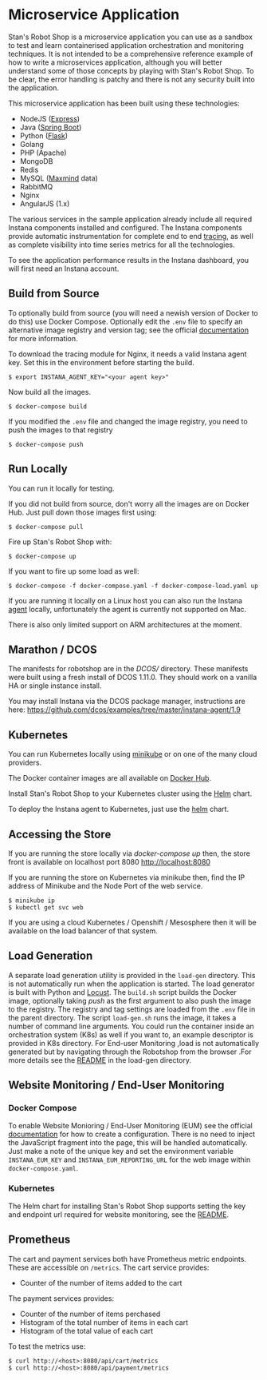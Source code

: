 # Microservice Application

Stan's Robot Shop is a microservice application you can use as a sandbox to test and learn containerised application orchestration and monitoring techniques. It is not intended to be a comprehensive reference example of how to write a microservices application, although you will better understand some of those concepts by playing with Stan's Robot Shop. To be clear, the error handling is patchy and there is not any security built into the application.

This microservice application has been built using these technologies:
- NodeJS ([Express](http://expressjs.com/))
- Java ([Spring Boot](https://spring.io/))
- Python ([Flask](http://flask.pocoo.org))
- Golang
- PHP (Apache)
- MongoDB
- Redis
- MySQL ([Maxmind](http://www.maxmind.com) data)
- RabbitMQ
- Nginx
- AngularJS (1.x)

The various services in the sample application already include all required Instana components installed and configured. The Instana components provide automatic instrumentation for complete end to end [tracing](https://docs.instana.io/core_concepts/tracing/), as well as complete visibility into time series metrics for all the technologies.

To see the application performance results in the Instana dashboard, you will first need an Instana account. 

## Build from Source
To optionally build from source (you will need a newish version of Docker to do this) use Docker Compose. Optionally edit the `.env` file to specify an alternative image registry and version tag; see the official [documentation](https://docs.docker.com/compose/env-file/) for more information.

To download the tracing module for Nginx, it needs a valid Instana agent key. Set this in the environment before starting the build.

```shell
$ export INSTANA_AGENT_KEY="<your agent key>"
```

Now build all the images.

```shell
$ docker-compose build
```

If you modified the `.env` file and changed the image registry, you need to push the images to that registry

```shell
$ docker-compose push
```

## Run Locally
You can run it locally for testing.

If you did not build from source, don't worry all the images are on Docker Hub. Just pull down those images first using:

```shell
$ docker-compose pull
```

Fire up Stan's Robot Shop with:

```shell
$ docker-compose up
```

If you want to fire up some load as well:

```shell
$ docker-compose -f docker-compose.yaml -f docker-compose-load.yaml up
```

If you are running it locally on a Linux host you can also run the Instana [agent](https://docs.instana.io/quick_start/agent_setup/container/docker/) locally, unfortunately the agent is currently not supported on Mac.

There is also only limited support on ARM architectures at the moment.

## Marathon / DCOS

The manifests for robotshop are in the *DCOS/* directory. These manifests were built using a fresh install of DCOS 1.11.0. They should work on a vanilla HA or single instance install.

You may install Instana via the DCOS package manager, instructions are here: https://github.com/dcos/examples/tree/master/instana-agent/1.9

## Kubernetes
You can run Kubernetes locally using [minikube](https://github.com/kubernetes/minikube) or on one of the many cloud providers.

The Docker container images are all available on [Docker Hub](https://hub.docker.com/u/robotshop/).

Install Stan's Robot Shop to your Kubernetes cluster using the [Helm](K8s/helm/README.md) chart.

To deploy the Instana agent to Kubernetes, just use the [helm](https://github.com/instana/helm-charts) chart.

## Accessing the Store
If you are running the store locally via *docker-compose up* then, the store front is available on localhost port 8080 [http://localhost:8080](http://localhost:8080/)

If you are running the store on Kubernetes via minikube then, find the IP address of Minikube and the Node Port of the web service.

```shell
$ minikube ip
$ kubectl get svc web
```

If you are using a cloud Kubernetes / Openshift / Mesosphere then it will be available on the load balancer of that system.

## Load Generation
A separate load generation utility is provided in the `load-gen` directory. This is not automatically run when the application is started. The load generator is built with Python and [Locust](https://locust.io). The `build.sh` script builds the Docker image, optionally taking *push* as the first argument to also push the image to the registry. The registry and tag settings are loaded from the `.env` file in the parent directory. The script `load-gen.sh` runs the image, it takes a number of command line arguments. You could run the container inside an orchestration system (K8s) as well if you want to, an example descriptor is provided in K8s directory. For End-user Monitoring ,load is not automatically generated but by navigating through the Robotshop from the browser .For more details see the [README](load-gen/README.md) in the load-gen directory.  

## Website Monitoring / End-User Monitoring

### Docker Compose

To enable Website Monioring / End-User Monitoring (EUM) see the official [documentation](https://docs.instana.io/website_monitoring/) for how to create a configuration. There is no need to inject the JavaScript fragment into the page, this will be handled automatically. Just make a note of the unique key and set the environment variable `INSTANA_EUM_KEY` and `INSTANA_EUM_REPORTING_URL` for the web image within `docker-compose.yaml`.

### Kubernetes

The Helm chart for installing Stan's Robot Shop supports setting the key and endpoint url required for website monitoring, see the [README](K8s/helm/README.md).

## Prometheus

The cart and payment services both have Prometheus metric endpoints. These are accessible on `/metrics`. The cart service provides:

* Counter of the number of items added to the cart

The payment services provides:

* Counter of the number of items perchased
* Histogram of the total number of items in each cart
* Histogram of the total value of each cart

To test the metrics use:

```shell
$ curl http://<host>:8080/api/cart/metrics
$ curl http://<host>:8080/api/payment/metrics
```

